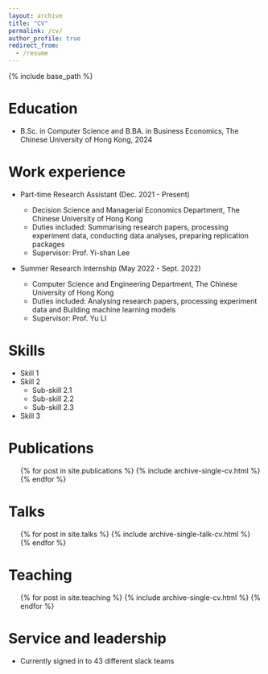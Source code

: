 ```yaml
---
layout: archive
title: "CV"
permalink: /cv/
author_profile: true
redirect_from:
  - /resume
---
```


{% include base_path %}

Education
======
* B.Sc. in Computer Science and B.BA. in Business Economics, The Chinese University of Hong Kong, 2024

Work experience
======
* Part-time Research Assistant (Dec. 2021 - Present)
  * Decision Science and Managerial Economics Department, The Chinese University of Hong Kong
  * Duties included: Summarising research papers, processing experiment data, conducting data analyses, preparing replication packages
  * Supervisor: Prof. Yi-shan Lee

* Summer Research Internship (May 2022 - Sept. 2022)
  * Computer Science and Engineering Department, The Chinese University of Hong Kong
  * Duties included: Analysing research papers, processing experiment data and Building machine learning models
  * Supervisor: Prof. Yu LI
  
Skills
======
* Skill 1
* Skill 2
  * Sub-skill 2.1
  * Sub-skill 2.2
  * Sub-skill 2.3
* Skill 3

Publications
======
  <ul>{% for post in site.publications %}
    {% include archive-single-cv.html %}
  {% endfor %}</ul>
  
Talks
======
  <ul>{% for post in site.talks %}
    {% include archive-single-talk-cv.html %}
  {% endfor %}</ul>
  
Teaching
======
  <ul>{% for post in site.teaching %}
    {% include archive-single-cv.html %}
  {% endfor %}</ul>
  
Service and leadership
======
* Currently signed in to 43 different slack teams
